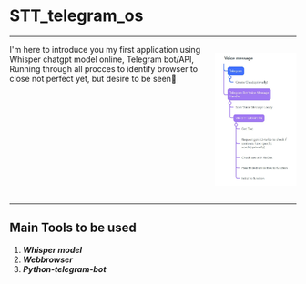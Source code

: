 # STT_telegram_os
<hr>
<div style="display:flex;justify-content:center;">
  I'm here to introduce you my first application using Whisper chatgpt model online, Telegram bot/API, Running through all procces to identify browser to close not perfect yet, but desire to be seen👀
  
![Roadmap](https://github.com/lenzwa/STT_telegram_os/blob/main/photo_2024-07-20_16-53-39.jpg?raw=true)

</div>
<hr>
<div>
<h2>Main Tools to be used</h2>
  
  1. _**Whisper model**_
  2. _**Webbrowser**_
  3. _**Python-telegram-bot**_
</div>
